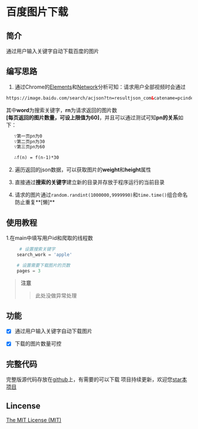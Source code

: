 # 百度图片下载

## 简介
通过用户输入关键字自动下载百度的图片


## 编写思路
1. 通过Chrome的[Elements](https://developers.google.com/web/tools/chrome-devtools/css/)和[Network](https://developers.google.com/web/tools/chrome-devtools/network/)分析可知：请求用户全部视频时会通过

```html
https://image.baidu.com/search/acjson?tn=resultjson_com&catename=pcindexnew&ipn=rj&ct=201326592&is=&fp=result&queryWord=&cl=2&lm=-1&ie=utf-8&oe=utf-8&adpicid=&st=-1&z=&ic=0&word=python&face=0&istype=2&qc=&nc=1&fr=&pn=0&rn=30
```

其中**word**为搜索关键字，**rn**为请求返回的图片数<br>
**[每页返回的图片数量，可设上限值为60]**，并且可以通过测试可知**pn的关系**如下：
```html
   ∵第一页pn为0
   ∵第二页pn为30
   ∵第三页pn为60

   ∴f(n) = f(n-1)*30
```



2. 遍历返回的json数据，可以获取图片的**weight**和**height**属性
   
3. 直接通过**搜索的关键字**建立新的目录并存放于程序运行的当前目录

4. 请求的图片通过```random.randint(1000000,9999990)```和```time.time()```组合命名防止重复**[懒]**


## 使用教程
1.在main中填写用户id和爬取的线程数

```python
     # 设置搜索关键字
    search_work = 'apple'

    # 设置需要下载图片的页数
    pages = 3
```

>**注意**
>
>>此处没做异常处理



## 功能

* [x] 通过用户输入关键字自动下载图片
* [x] 下载的图片数量可控



## 完整代码
完整版源代码存放在[github](https://github.com/Bqrookie/project)上，有需要的可以下载
项目持续更新，欢迎您[star本项目](https://github.com/Bqrookie/project)

## Lincense
 [The MIT License (MIT)](http://opensource.org/licenses/MIT)

